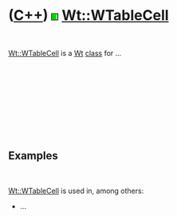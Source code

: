 
 

 

 

 

 

([C++](Cpp.md)) ![Wt](PicWt.png) [Wt::WTableCell](CppWTableCell.md)
=====================================================================

 

[Wt::WTableCell](CppWTableCell.md) is a [Wt](CppWt.md)
[class](CppClass.md) for ...

 

 

 

 

 

Examples
--------

 

[Wt::WTableCell](CppWTableCell.md) is used in, among others:

-   ...

 

 

 

 

 

 

